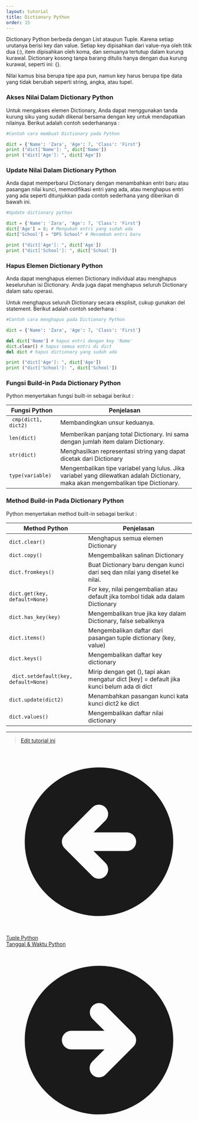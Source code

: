 ```yaml
---
layout: tutorial
title: Dictionary Python
order: 15
---
```


Dictionary Python berbeda dengan List ataupun Tuple. Karena setiap urutanya berisi key dan value. Setiap key dipisahkan dari value-nya oleh titik dua (:), item dipisahkan oleh koma, dan semuanya tertutup dalam kurung kurawal. Dictionary kosong tanpa barang ditulis hanya dengan dua kurung kurawal, seperti ini: {}.

Nilai kamus bisa berupa tipe apa pun, namun key harus berupa tipe data yang tidak berubah seperti string, angka, atau tupel.

### Akses Nilai Dalam Dictionary Python

Untuk mengakses elemen Dictionary, Anda dapat menggunakan tanda kurung siku yang sudah dikenal bersama dengan key untuk mendapatkan nilainya. Berikut adalah contoh sederhananya :

```python
#Contoh cara membuat Dictionary pada Python

dict = {'Name': 'Zara', 'Age': 7, 'Class': 'First'}
print ("dict['Name']: ", dict['Name'])
print ("dict['Age']: ", dict['Age'])
```

### Update Nilai Dalam Dictionary Python

Anda dapat memperbarui Dictionary dengan menambahkan entri baru atau pasangan nilai kunci, memodifikasi entri yang ada, atau menghapus entri yang ada seperti ditunjukkan pada contoh sederhana yang diberikan di bawah ini.

```python
#Update dictionary python

dict = {'Name': 'Zara', 'Age': 7, 'Class': 'First'}
dict['Age'] = 8; # Mengubah entri yang sudah ada
dict['School'] = "DPS School" # Menambah entri baru

print ("dict['Age']: ", dict['Age'])
print ("dict['School']: ", dict['School'])
```

### Hapus Elemen Dictionary Python

Anda dapat menghapus elemen Dictionary individual atau menghapus keseluruhan isi Dictionary. Anda juga dapat menghapus seluruh Dictionary dalam satu operasi.

Untuk menghapus seluruh Dictionary secara eksplisit, cukup gunakan del statement. Berikut adalah contoh sederhana :

```python
#Contoh cara menghapus pada Dictionary Python

dict = {'Name': 'Zara', 'Age': 7, 'Class': 'First'}

del dict['Name'] # hapus entri dengan key 'Name'
dict.clear() # hapus semua entri di dict
del dict # hapus dictionary yang sudah ada

print ("dict['Age']: ", dict['Age'])
print ("dict['School']: ", dict['School'])
```

### Fungsi Build-in Pada Dictionary Python

Python menyertakan fungsi built-in sebagai berikut :

| Fungsi Python        | Penjelasan                                                                                                                        |
| -------------------- | --------------------------------------------------------------------------------------------------------------------------------- |
| ` cmp(dict1, dict2)` | Membandingkan unsur keduanya.                                                                                                     |
| `len(dict)`          | Memberikan panjang total Dictionary. Ini sama dengan jumlah item dalam Dictionary.                                                |
| `str(dict) `         | Menghasilkan representasi string yang dapat dicetak dari Dictionary                                                               |
| `type(variable)`     | Mengembalikan tipe variabel yang lulus. Jika variabel yang dilewatkan adalah Dictionary, maka akan mengembalikan tipe Dictionary. |

### Method Build-in Pada Dictionary Python

Python menyertakan method built-in sebagai berikut :

| Method Python                         | Penjelasan                                                                                |
| ------------------------------------- | ----------------------------------------------------------------------------------------- |
| `dict.clear() `                       | Menghapus semua elemen Dictionary                                                         |
| `dict.copy() `                        | Mengembalikan salinan Dictionary                                                          |
| `dict.fromkeys() `                    | Buat Dictionary baru dengan kunci dari seq dan nilai yang disetel ke nilai.               |
| `dict.get(key, default=None) `        | For key, nilai pengembalian atau default jika tombol tidak ada dalam Dictionary           |
| `dict.has_key(key) `                  | Mengembalikan true jika key dalam Dictionary, false sebaliknya                            |
| `dict.items() `                       | Mengembalikan daftar dari pasangan tuple dictionary (key, value)                          |
| `dict.keys() `                        | Mengembalikan daftar key dictionary                                                       |
| ` dict.setdefault(key, default=None)` | Mirip dengan get (), tapi akan mengatur dict [key] = default jika kunci belum ada di dict |
| `dict.update(dict2) `                 | Menambahkan pasangan kunci kata kunci dict2 ke dict                                       |
| `dict.values() `                      | Mengembalikan daftar nilai dictionary                                                     |

---

> [Edit tutorial ini](https://github.com/belajarpythoncom/belajarpython.com/blob/master/docs/tutorial/dictionary-python.md)

<div class="mt-8 inline justify-between gap-x-4 md:flex">
  <div class="flex justify-center mb-4 md:mb-0">
    <a href="/tutorial/tuple-python" class="text-primary-300 hover:text-primary-300 order-2 flex h-12 items-center rounded-full bg-blue-500 bg-opacity-20 px-8 text-base hover:no-underline md:order-1">
      <svg xmlns="http://www.w3.org/2000/svg" class="mr-1 h-5 w-5" viewBox="0 0 20 20" fill="currentColor">
        <path fill-rule="evenodd" d="M10 18a8 8 0 100-16 8 8 0 000 16zm.707-10.293a1 1 0 00-1.414-1.414l-3 3a1 1 0 000 1.414l3 3a1 1 0 001.414-1.414L9.414 11H13a1 1 0 100-2H9.414l1.293-1.293z" clip-rule="evenodd" />
      </svg>
      <span class="-mt-0.5">Tuple Python</span>
    </a>
  </div>
  <div class="order-1 flex justify-center">
    <a href="/tutorial/tanggal-waktu-python" class="order-1 flex h-12 items-center rounded-full bg-gradient-to-l from-yellow-500 to-yellow-400 px-8 text-base text-black shadow-xl hover:text-black hover:no-underline hover:shadow md:order-2">
      <span class="-mt-0.5">Tanggal &amp; Waktu Python</span>
      <svg xmlns="http://www.w3.org/2000/svg" class="ml-1 h-5 w-5" viewBox="0 0 20 20" fill="currentColor">
        <path fill-rule="evenodd" d="M10 18a8 8 0 100-16 8 8 0 000 16zm3.707-8.707l-3-3a1 1 0 00-1.414 1.414L10.586 9H7a1 1 0 100 2h3.586l-1.293 1.293a1 1 0 101.414 1.414l3-3a1 1 0 000-1.414z" clip-rule="evenodd" />
      </svg>
    </a>
  </div>
</div>
